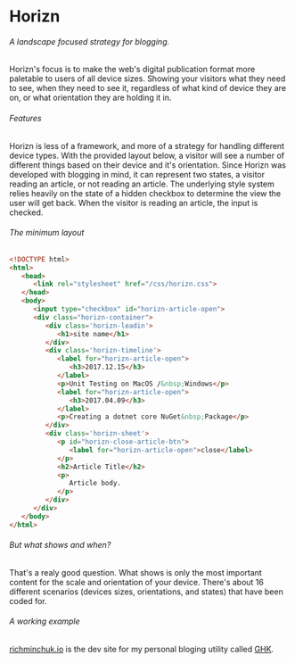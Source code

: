 # Horizn

###### A landscape focused strategy for blogging. 

Horizn's focus is to make the web's digital publication format more paletable to users of all device sizes. Showing your visitors what they need to see, when they need to see it, regardless of what kind of device they are on, or what orientation they are holding it in.

###### Features

Horizn is less of a framework, and more of a strategy for handling different device types. With the provided layout below, a visitor will see a number of different things based on their device and it's orientation. Since Horizn was developed with blogging in mind, it can represent two states, a visitor reading an article, or not reading an article. The underlying style system relies heavily on the state of a hidden checkbox to determine the view the user will get back. When the visitor is reading an article, the input is checked.

###### The minimum layout 

```html
<!DOCTYPE html>
<html>
   <head>
      <link rel="stylesheet" href="/css/horizn.css">
   </head>
   <body>
      <input type="checkbox" id="horizn-article-open">
      <div class="horizn-container">
         <div class='horizn-leadin'>
            <h1>site name</h1>
         </div>
         <div class='horizn-timeline'>
            <label for="horizn-article-open">
               <h3>2017.12.15</h3>
            </label>
            <p>Unit Testing on MacOS /&nbsp;Windows</p>
            <label for="horizn-article-open">
               <h3>2017.04.09</h3>
            </label>
            <p>Creating a dotnet core NuGet&nbsp;Package</p>
         </div>
         <div class='horizn-sheet'>
            <p id="horizn-close-article-btn">
               <label for="horizn-article-open">close</label>
            </p>
            <h2>Article Title</h2>
            <p>
               Article body.
            </p>
         </div>
      </div>
   </body>
</html>
```

###### But what shows and when?

That's a realy good question. What shows is only the most important content for the scale and orientation of your device. There's about 16 different scenarios (devices sizes, orientations, and states) that have been coded for.

###### A working example

[richminchuk.io](https://richminchukio11win.azurewebsites.net) is the dev site for my personal bloging utility called [GHK](https://github.com/rjminchuk/ghk).
